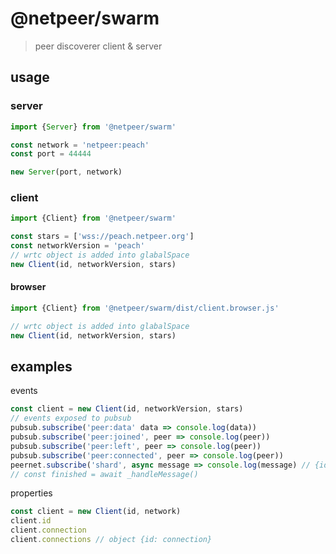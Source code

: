 # @netpeer/swarm
> peer discoverer client & server


## usage
### server
```js
import {Server} from '@netpeer/swarm'

const network = 'netpeer:peach'
const port = 44444

new Server(port, network)

```

### client
```js
import {Client} from '@netpeer/swarm'

const stars = ['wss://peach.netpeer.org']
const networkVersion = 'peach'
// wrtc object is added into glabalSpace
new Client(id, networkVersion, stars)

```

#### browser
```js
import {Client} from '@netpeer/swarm/dist/client.browser.js'

// wrtc object is added into glabalSpace
new Client(id, networkVersion, stars)

```

## examples
events
```js
const client = new Client(id, networkVersion, stars)
// events exposed to pubsub
pubsub.subscribe('peer:data' data => console.log(data))
pubsub.subscribe('peer:joined', peer => console.log(peer))
pubsub.subscribe('peer:left', peer => console.log(peer))
pubsub.subscribe('peer:connected', peer => console.log(peer))
peernet.subscribe('shard', async message => console.log(message) // {id, data, size}
// const finished = await _handleMessage()
```

properties
```js
const client = new Client(id, network)
client.id
client.connection
client.connections // object {id: connection}

```
